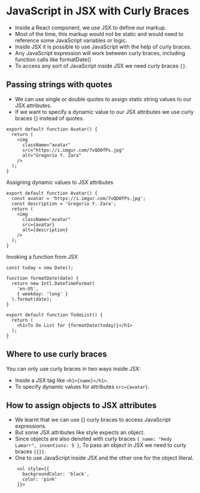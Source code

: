 # JavaScript in JSX with Curly Braces

- Inside a React component, we use JSX to define our markup.
- Most of the time, this markup would not be static and would need to reference some JavaScript variables or logic.
- Inside JSX it is possible to use JavaScript with the help of curly braces.
- Any JavaScript expression will work between curly braces, including function calls like formatDate()
- To access any sort of JavaScript inside JSX we need curly braces `{}`.


## Passing strings with quotes 

- We can use single or double quotes to assign static string values to our JSX attributes.
- If we want to specify a dynamic value to our JSX attributes we use curly braces {} instead of quotes.


```tsx
export default function Avatar() {
  return (
    <img
      className="avatar"
      src="https://i.imgur.com/7vQD0fPs.jpg"
      alt="Gregorio Y. Zara"
    />
  );
}
```

Assigning dynamic values to JSX attributes

```tsx
export default function Avatar() {
  const avatar = 'https://i.imgur.com/7vQD0fPs.jpg';
  const description = 'Gregorio Y. Zara';
  return (
    <img
      className="avatar"
      src={avatar}
      alt={description}
    />
  );
}
```

Invoking a function from JSX

```tsx
const today = new Date();

function formatDate(date) {
  return new Intl.DateTimeFormat(
    'en-US',
    { weekday: 'long' }
  ).format(date);
}

export default function TodoList() {
  return (
    <h1>To Do List for {formatDate(today)}</h1>
  );
}
```

## Where to use curly braces 

You can only use curly braces in two ways inside JSX:

- Inside a JSX tag like `<h1>{name}</h1>`.
- To specify dynamic values for attributes `src={avatar}`.



## How to assign objects to JSX attributes

- We learnt that we can use {} curly braces to access JavaScript expressions.
- But some JSX attributes like style expects an object.
- Since objects are also denoted with curly braces `{ name: "Hedy Lamarr", inventions: 5 }`, To pass an object in JSX we need to curly braces `{{}}`.
- One to use JavaScript inside JSX and the other one for the object literal.

```tsx
    <ul style={{
      backgroundColor: 'black',
      color: 'pink'
    }}>
```
